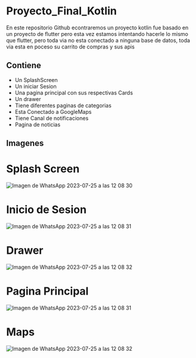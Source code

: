 # Proyecto_Final_Kotlin
En este repositorio Github econtraremos un proyecto kotlin fue basado en un proyecto de flutter pero esta vez estamos intentando hacerle lo mismo que flutter, pero toda via no esta conectado a ninguna base de datos, toda via esta en poceso su carrito de compras y sus apis 
## Contiene 
- Un SplashScreen
- Un iniciar Sesion
- Una pagina principal con sus respectivas Cards
- Un drawer
- Tiene diferentes paginas de categorias 
- Esta Conectado a GoogleMaps
- Tiene Canal de notificaciones
- Pagina de noticias
  
## Imagenes 
# Splash Screen
![Imagen de WhatsApp 2023-07-25 a las 12 08 30](https://github.com/FelipeCortesCorrea/Proyecto_Final_Kotlin/assets/110576497/22f6abac-3f59-4f53-8779-cc0cc064b282)
# Inicio de Sesion
![Imagen de WhatsApp 2023-07-25 a las 12 08 31](https://github.com/FelipeCortesCorrea/Proyecto_Final_Kotlin/assets/110576497/e62b1f34-e3ef-43f9-af7e-4c1330996c23)
# Drawer
![Imagen de WhatsApp 2023-07-25 a las 12 08 32](https://github.com/FelipeCortesCorrea/Proyecto_Final_Kotlin/assets/110576497/34199204-997d-4b40-a69d-0e9288ccf342)
# Pagina Principal
![Imagen de WhatsApp 2023-07-25 a las 12 08 31](https://github.com/FelipeCortesCorrea/Proyecto_Final_Kotlin/assets/110576497/c6350e58-9f9d-469c-9922-2024380ce593)
# Maps
![Imagen de WhatsApp 2023-07-25 a las 12 08 32](https://github.com/FelipeCortesCorrea/Proyecto_Final_Kotlin/assets/110576497/de64c3bf-7e81-4867-b17c-1c722157c7e2)









